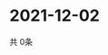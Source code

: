 # 2021-12-02
  共 0条

  <!-- BEGIN -->
  <!-- 最后更新时间Thu Dec 02 2021 23:03:34 GMT+0000 (Coordinated Universal Time) -->
  
  <!-- END -->
  
  